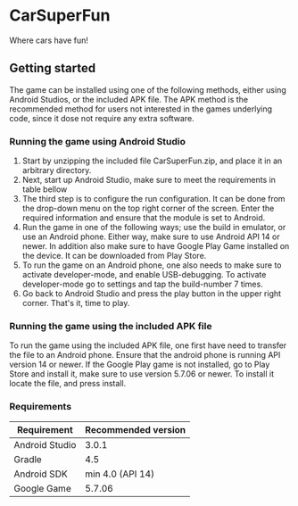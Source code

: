 # CarSuperFun
Where cars have fun!

## Getting started
The game can be installed using one of the following methods, either using Android Studios, or the included APK file. The APK method is the recommended method for users not interested in the games underlying code, since it dose not require any extra software. 

### Running the game using Android Studio

  1. Start by unzipping the included file CarSuperFun.zip, and place it in an arbitrary directory.
  2. Next, start up Android Studio, make sure to meet the requirements in table bellow
  3. The third step is to configure the run configuration. It can be done from the drop-down menu on the top right corner of the screen. Enter the required information and ensure that the module is set to Android. 
  4. Run the game in one of the following ways; use the build in emulator, or use an Android phone. Either way, make sure to use Android API 14 or newer. In addition also make sure to have Google Play Game installed on the device. It can be downloaded from Play Store. 
  5. To run the game on an Android phone, one also needs to make sure to activate developer-mode, and enable USB-debugging. To activate developer-mode go to settings and tap the build-number 7 times.
  6. Go back to Android Studio and press the play button in the upper right corner. That's it, time to play.  
  
### Running the game using the included APK file
To run the game using the included APK file, one first have need to transfer the file to an Android phone. Ensure that the  android phone is running API version 14 or newer. If the Google Play game is not installed, go to Play Store and install it, make sure to use version 5.7.06 or newer. To install it locate the file, and press install. 

### Requirements

| Requirement | Recommended version |
| --- | --- |
| Android Studio | 3.0.1 |
| Gradle | 4.5 | 
| Android SDK | min 4.0 (API 14)| 
| Google Game | 5.7.06 | 
